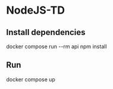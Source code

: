 # NodeJS-TD

## Install dependencies
docker compose run --rm api npm install

## Run
docker compose up
